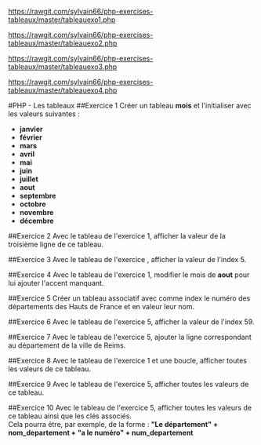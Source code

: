 
https://rawgit.com/sylvain66/php-exercises-tableaux/master/tableauexo1.php

https://rawgit.com/sylvain66/php-exercises-tableaux/master/tableauexo2.php

https://rawgit.com/sylvain66/php-exercises-tableaux/master/tableauexo3.php

https://rawgit.com/sylvain66/php-exercises-tableaux/master/tableauexo4.php















#PHP - Les tableaux
##Exercice 1
Créer un tableau **mois** et l'initialiser avec les valeurs suivantes :
- **janvier**
- **février**
- **mars**
- **avril**
- **mai**
- **juin**
- **juillet**
- **aout**
- **septembre**
- **octobre**
- **novembre**
- **décembre**

##Exercice 2
Avec le tableau de l'exercice 1, afficher la valeur de la troisième ligne de ce tableau.

##Exercice 3
Avec le tableau de l'exercice , afficher la valeur de l'index 5.

##Exercice 4
Avec le tableau de l'exercice 1, modifier le mois de **aout** pour lui ajouter l'accent manquant.

##Exercice 5
Créer un tableau associatif avec comme index le numéro des départements des Hauts de France et en valeur leur nom.

##Exercice 6
Avec le tableau de l'exercice 5, afficher la valeur de l'index 59.

##Exercice 7
Avec le tableau de l'exercice 5, ajouter la ligne correspondant au département de la ville de Reims.

##Exercice 8
Avec le tableau de l'exercice 1 et une boucle, afficher toutes les valeurs de ce tableau.

##Exercice 9
Avec le tableau de l'exercice 5, afficher toutes les valeurs de ce tableau.

##Exercice 10
Avec le tableau de l'exercice 5, afficher toutes les valeurs de ce tableau ainsi que les clés associés.  
Cela pourra être, par exemple, de la forme : **"Le département" + nom_departement + "a le numéro" + num_departement**

